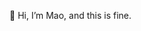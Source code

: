 👋 Hi, I’m Mao, and this is fine.

<!---
mao-liu/mao-liu is a ✨ special ✨ repository because its `README.md` (this file) appears on your GitHub profile.
You can click the Preview link to take a look at your changes.
--->
